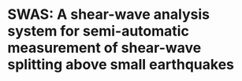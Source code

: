 # SWAS: A shear-wave analysis system for semi-automatic measurement of shear-wave splitting above small earthquakes

